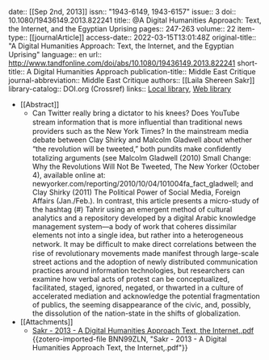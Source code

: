 date:: [[Sep 2nd, 2013]]
issn:: "1943-6149, 1943-6157"
issue:: 3
doi:: 10.1080/19436149.2013.822241
title:: @A Digital Humanities Approach: Text, the Internet, and the Egyptian Uprising
pages:: 247-263
volume:: 22
item-type:: [[journalArticle]]
access-date:: 2022-03-15T13:01:48Z
original-title:: "A Digital Humanities Approach: Text, the Internet, and the Egyptian Uprising"
language:: en
url:: http://www.tandfonline.com/doi/abs/10.1080/19436149.2013.822241
short-title:: A Digital Humanities Approach
publication-title:: Middle East Critique
journal-abbreviation:: Middle East Critique
authors:: [[Laila Shereen Sakr]]
library-catalog:: DOI.org (Crossref)
links:: [Local library](zotero://select/groups/2386895/items/2DPM34IG), [Web library](https://www.zotero.org/groups/2386895/items/2DPM34IG)

- [[Abstract]]
	- Can Twitter really bring a dictator to his knees? Does YouTube stream information that is more inﬂuential than traditional news providers such as the New York Times? In the mainstream media debate between Clay Shirky and Malcolm Gladwell about whether “the revolution will be tweeted,” both pundits make conﬁdently totalizing arguments (see Malcolm Gladwell (2010) Small Change: Why the Revolutions Will Not Be Tweeted, The New Yorker (October 4), available online at: newyorker.com/reporting/2010/10/04/101004fa_fact_gladwell; and Clay Shirky (2011) The Political Power of Social Media, Foreign Affairs (Jan./Feb.). In contrast, this article presents a micro-study of the hashtag (#) Tahrir using an emergent method of cultural analytics and a repository developed by a digital Arabic knowledge management system—a body of work that coheres dissimilar elements not into a single idea, but rather into a heterogeneous network. It may be difﬁcult to make direct correlations between the rise of revolutionary movements made manifest through large-scale street actions and the adoption of newly distributed communication practices around information technologies, but researchers can examine how verbal acts of protest can be conceptualized, facilitated, staged, ignored, negated, or thwarted in a culture of accelerated mediation and acknowledge the potential fragmentation of publics, the seeming disappearance of the civic, and, possibly, the dissolution of the nation-state in the shifts of globalization.
- [[Attachments]]
	- [Sakr - 2013 - A Digital Humanities Approach Text, the Internet,.pdf](zotero://select/groups/2386895/items/BNN99ZLN) {{zotero-imported-file BNN99ZLN, "Sakr - 2013 - A Digital Humanities Approach Text, the Internet,.pdf"}}